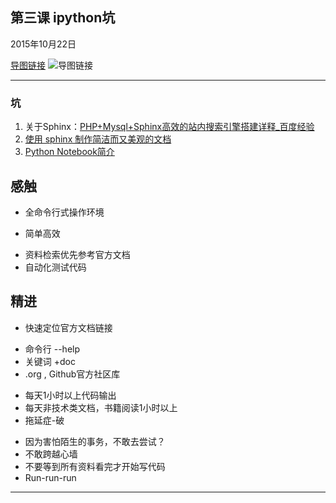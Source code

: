 ## 第三课 ipython坑

2015年10月22日


[导图链接](http://i13.tietuku.com/d1eafc655950279e.png)
![导图链接](http://i13.tietuku.com/d1eafc655950279e.png)


---


### 坑

1.  关于Sphinx：[PHP+Mysql+Sphinx高效的站内搜索引擎搭建详释_百度经验](http://jingyan.baidu.com/article/95c9d20d9a7176ec4e756119.html)
2. [使用 sphinx 制作简洁而又美观的文档](http://www.ibm.com/developerworks/cn/opensource/os-sphinx-documentation/)
3. [Python Notebook简介](http://www.cnblogs.com/cbscan/p/3545084.html)

## 感触
 + 全命令行式操作环境
  - 简单高效

 + 资料检索优先参考官方文档
 + 自动化测试代码
  
## 精进
 + 快速定位官方文档链接
  - 命令行 --help
  - 关键词 +doc
  - .org , Github官方社区库
  
 + 每天1小时以上代码输出
 + 每天非技术类文档，书籍阅读1小时以上
 + 拖延症-破
  - 因为害怕陌生的事务，不敢去尝试？
  - 不敢跨越心墙
  - 不要等到所有资料看完才开始写代码
  - Run-run-run

----------

